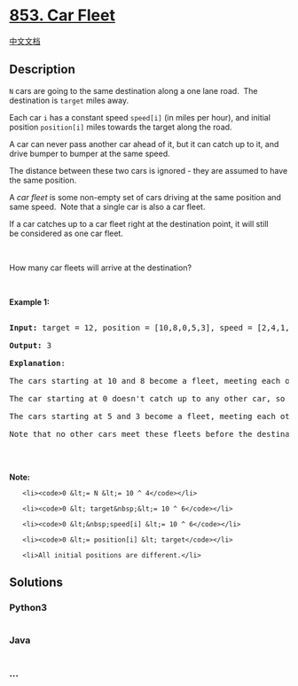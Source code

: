 # [853. Car Fleet](https://leetcode.com/problems/car-fleet)

[中文文档](/solution/0800-0899/0853.Car%20Fleet/README.md)

## Description
<p><code>N</code> cars are going to the same destination along a one lane road.&nbsp; The destination is <code>target</code>&nbsp;miles away.</p>



<p>Each car <code>i</code>&nbsp;has a constant speed <code>speed[i]</code>&nbsp;(in miles per hour), and initial position <code>position[i]</code>&nbsp;miles towards the target along the road.</p>



<p>A car can never pass another car ahead of it, but it can catch up to it, and drive bumper to bumper at the same speed.</p>



<p>The distance between these two cars is ignored - they are assumed to have the same position.</p>



<p>A <em>car fleet</em> is some non-empty set of cars driving&nbsp;at the same position and same speed.&nbsp; Note that a single car is also a car fleet.</p>



<p>If a car catches up to a car fleet right at the destination point, it will&nbsp;still be&nbsp;considered as one car fleet.</p>



<p><br />

How many car fleets will arrive at the destination?</p>



<p>&nbsp;</p>



<p><strong>Example 1:</strong></p>



<pre>

<strong>Input: </strong>target = <span id="example-input-1-1">12</span>, position = <span id="example-input-1-2">[10,8,0,5,3]</span>, speed = <span id="example-input-1-3">[2,4,1,1,3]</span>

<strong>Output: </strong><span id="example-output-1">3</span>

<strong>Explanation</strong>:

The cars starting at 10 and 8 become a fleet, meeting each other at 12.

The car starting at 0 doesn&#39;t catch up to any other car, so it is a fleet by itself.

The cars starting at 5 and 3 become a fleet, meeting each other at 6.

Note that no other cars meet these fleets before the destination, so the answer is 3.

</pre>



<p><br />

<strong>Note:</strong></p>



<ol>

	<li><code>0 &lt;= N &lt;= 10 ^ 4</code></li>

	<li><code>0 &lt; target&nbsp;&lt;= 10 ^ 6</code></li>

	<li><code>0 &lt;&nbsp;speed[i] &lt;= 10 ^ 6</code></li>

	<li><code>0 &lt;= position[i] &lt; target</code></li>

	<li>All initial positions are different.</li>

</ol>


## Solutions


<!-- tabs:start -->

### **Python3**

```python

```

### **Java**

```java

```

### **...**
```

```

<!-- tabs:end -->